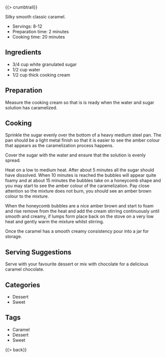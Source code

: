 {{> crumbtrail}}

Silky smooth classic caramel.

* Servings: 8-12
* Preparation time: 2 minutes
* Cooking time: 20 minutes

## Ingredients

* 3/4 cup white granulated sugar
* 1/2 cup water
* 1/2 cup thick cooking cream

## Preparation

Measure the cooking cream so that is is ready when the water and sugar solution has caramelized.

## Cooking

Sprinkle the sugar evenly over the bottom of a heavy medium steel pan. The pan should be a light metal finish so that it is easier to see the amber colour that appears as the caramelization process happens.

Cover the sugar with the water and ensure that the solution is evenly spread.

Heat on a low to medium heat. After about 5 minutes all the sugar should have dissolved. When 10 minutes is reached the bubbles will appear quite foamy and at about 15 minutes the bubbles take on a honeycomb shape and you may start to see the amber colour of the caramelization. Pay close attention so the mixture does not burn, you should see an amber brown colour to the mixture.

When the honeycomb bubbles are a nice amber brown and start to foam and rise remove from the heat and add the cream stirring continuously until smooth and creamy, if lumps form place back on the stove on a very low heat and gently warm the mixture whilst stirring.

Once the caramel has a smooth creamy consistency pour into a jar for storage.

## Serving Suggestions

Serve with your favourite dessert or mix with chocolate for a delicious caramel chocolate.

## Categories

* Dessert
* Sweet

## Tags

* Caramel
* Dessert
* Sweet

{{> back}}
